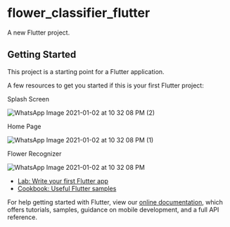 # flower_classifier_flutter

A new Flutter project.

## Getting Started

This project is a starting point for a Flutter application.

A few resources to get you started if this is your first Flutter project:

Splash Screen


![WhatsApp Image 2021-01-02 at 10 32 08 PM (2)](https://user-images.githubusercontent.com/52954202/103462994-dddb7d80-4d4a-11eb-8b55-ad444649f1c7.jpeg)

Home Page

![WhatsApp Image 2021-01-02 at 10 32 08 PM (1)](https://user-images.githubusercontent.com/52954202/103462977-c9978080-4d4a-11eb-975a-e376455f2a04.jpeg)

Flower Recognizer

![WhatsApp Image 2021-01-02 at 10 32 08 PM](https://user-images.githubusercontent.com/52954202/103462951-ab318500-4d4a-11eb-8e48-f784085aaec6.jpeg)

- [Lab: Write your first Flutter app](https://flutter.dev/docs/get-started/codelab)
- [Cookbook: Useful Flutter samples](https://flutter.dev/docs/cookbook)

For help getting started with Flutter, view our
[online documentation](https://flutter.dev/docs), which offers tutorials,
samples, guidance on mobile development, and a full API reference.
